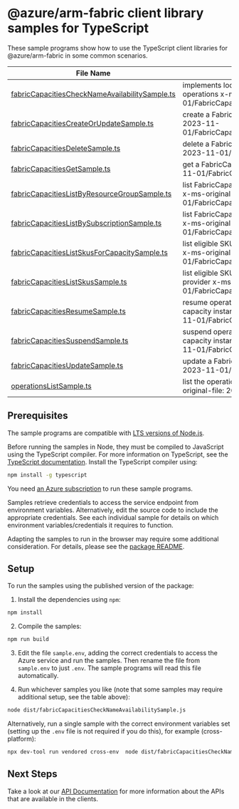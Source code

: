 # @azure/arm-fabric client library samples for TypeScript

These sample programs show how to use the TypeScript client libraries for @azure/arm-fabric in some common scenarios.

| **File Name**                                                                                 | **Description**                                                                                                              |
| --------------------------------------------------------------------------------------------- | ---------------------------------------------------------------------------------------------------------------------------- |
| [fabricCapacitiesCheckNameAvailabilitySample.ts][fabriccapacitieschecknameavailabilitysample] | implements local CheckNameAvailability operations x-ms-original-file: 2023-11-01/FabricCapacities_CheckNameAvailability.json |
| [fabricCapacitiesCreateOrUpdateSample.ts][fabriccapacitiescreateorupdatesample]               | create a FabricCapacity x-ms-original-file: 2023-11-01/FabricCapacities_CreateOrUpdate.json                                  |
| [fabricCapacitiesDeleteSample.ts][fabriccapacitiesdeletesample]                               | delete a FabricCapacity x-ms-original-file: 2023-11-01/FabricCapacities_Delete.json                                          |
| [fabricCapacitiesGetSample.ts][fabriccapacitiesgetsample]                                     | get a FabricCapacity x-ms-original-file: 2023-11-01/FabricCapacities_Get.json                                                |
| [fabricCapacitiesListByResourceGroupSample.ts][fabriccapacitieslistbyresourcegroupsample]     | list FabricCapacity resources by resource group x-ms-original-file: 2023-11-01/FabricCapacities_ListByResourceGroup.json     |
| [fabricCapacitiesListBySubscriptionSample.ts][fabriccapacitieslistbysubscriptionsample]       | list FabricCapacity resources by subscription ID x-ms-original-file: 2023-11-01/FabricCapacities_ListBySubscription.json     |
| [fabricCapacitiesListSkusForCapacitySample.ts][fabriccapacitieslistskusforcapacitysample]     | list eligible SKUs for a Microsoft Fabric resource x-ms-original-file: 2023-11-01/FabricCapacities_ListSkusForCapacity.json  |
| [fabricCapacitiesListSkusSample.ts][fabriccapacitieslistskussample]                           | list eligible SKUs for Microsoft Fabric resource provider x-ms-original-file: 2023-11-01/FabricCapacities_ListSkus.json      |
| [fabricCapacitiesResumeSample.ts][fabriccapacitiesresumesample]                               | resume operation of the specified Fabric capacity instance. x-ms-original-file: 2023-11-01/FabricCapacities_Resume.json      |
| [fabricCapacitiesSuspendSample.ts][fabriccapacitiessuspendsample]                             | suspend operation of the specified Fabric capacity instance. x-ms-original-file: 2023-11-01/FabricCapacities_Suspend.json    |
| [fabricCapacitiesUpdateSample.ts][fabriccapacitiesupdatesample]                               | update a FabricCapacity x-ms-original-file: 2023-11-01/FabricCapacities_Update.json                                          |
| [operationsListSample.ts][operationslistsample]                                               | list the operations for the provider x-ms-original-file: 2023-11-01/Operations_List.json                                     |

## Prerequisites

The sample programs are compatible with [LTS versions of Node.js](https://github.com/nodejs/release#release-schedule).

Before running the samples in Node, they must be compiled to JavaScript using the TypeScript compiler. For more information on TypeScript, see the [TypeScript documentation][typescript]. Install the TypeScript compiler using:

```bash
npm install -g typescript
```

You need [an Azure subscription][freesub] to run these sample programs.

Samples retrieve credentials to access the service endpoint from environment variables. Alternatively, edit the source code to include the appropriate credentials. See each individual sample for details on which environment variables/credentials it requires to function.

Adapting the samples to run in the browser may require some additional consideration. For details, please see the [package README][package].

## Setup

To run the samples using the published version of the package:

1. Install the dependencies using `npm`:

```bash
npm install
```

2. Compile the samples:

```bash
npm run build
```

3. Edit the file `sample.env`, adding the correct credentials to access the Azure service and run the samples. Then rename the file from `sample.env` to just `.env`. The sample programs will read this file automatically.

4. Run whichever samples you like (note that some samples may require additional setup, see the table above):

```bash
node dist/fabricCapacitiesCheckNameAvailabilitySample.js
```

Alternatively, run a single sample with the correct environment variables set (setting up the `.env` file is not required if you do this), for example (cross-platform):

```bash
npx dev-tool run vendored cross-env  node dist/fabricCapacitiesCheckNameAvailabilitySample.js
```

## Next Steps

Take a look at our [API Documentation][apiref] for more information about the APIs that are available in the clients.

[fabriccapacitieschecknameavailabilitysample]: https://github.com/Azure/azure-sdk-for-js/blob/main/sdk/fabric/arm-fabric/samples/v1/typescript/src/fabricCapacitiesCheckNameAvailabilitySample.ts
[fabriccapacitiescreateorupdatesample]: https://github.com/Azure/azure-sdk-for-js/blob/main/sdk/fabric/arm-fabric/samples/v1/typescript/src/fabricCapacitiesCreateOrUpdateSample.ts
[fabriccapacitiesdeletesample]: https://github.com/Azure/azure-sdk-for-js/blob/main/sdk/fabric/arm-fabric/samples/v1/typescript/src/fabricCapacitiesDeleteSample.ts
[fabriccapacitiesgetsample]: https://github.com/Azure/azure-sdk-for-js/blob/main/sdk/fabric/arm-fabric/samples/v1/typescript/src/fabricCapacitiesGetSample.ts
[fabriccapacitieslistbyresourcegroupsample]: https://github.com/Azure/azure-sdk-for-js/blob/main/sdk/fabric/arm-fabric/samples/v1/typescript/src/fabricCapacitiesListByResourceGroupSample.ts
[fabriccapacitieslistbysubscriptionsample]: https://github.com/Azure/azure-sdk-for-js/blob/main/sdk/fabric/arm-fabric/samples/v1/typescript/src/fabricCapacitiesListBySubscriptionSample.ts
[fabriccapacitieslistskusforcapacitysample]: https://github.com/Azure/azure-sdk-for-js/blob/main/sdk/fabric/arm-fabric/samples/v1/typescript/src/fabricCapacitiesListSkusForCapacitySample.ts
[fabriccapacitieslistskussample]: https://github.com/Azure/azure-sdk-for-js/blob/main/sdk/fabric/arm-fabric/samples/v1/typescript/src/fabricCapacitiesListSkusSample.ts
[fabriccapacitiesresumesample]: https://github.com/Azure/azure-sdk-for-js/blob/main/sdk/fabric/arm-fabric/samples/v1/typescript/src/fabricCapacitiesResumeSample.ts
[fabriccapacitiessuspendsample]: https://github.com/Azure/azure-sdk-for-js/blob/main/sdk/fabric/arm-fabric/samples/v1/typescript/src/fabricCapacitiesSuspendSample.ts
[fabriccapacitiesupdatesample]: https://github.com/Azure/azure-sdk-for-js/blob/main/sdk/fabric/arm-fabric/samples/v1/typescript/src/fabricCapacitiesUpdateSample.ts
[operationslistsample]: https://github.com/Azure/azure-sdk-for-js/blob/main/sdk/fabric/arm-fabric/samples/v1/typescript/src/operationsListSample.ts
[apiref]: https://learn.microsoft.com/javascript/api/@azure/arm-fabric?view=azure-node-preview
[freesub]: https://azure.microsoft.com/free/
[package]: https://github.com/Azure/azure-sdk-for-js/tree/main/sdk/fabric/arm-fabric/README.md
[typescript]: https://www.typescriptlang.org/docs/home.html
